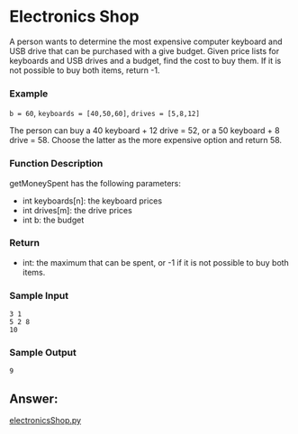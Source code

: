 # Electronics Shop
A person wants to determine the most expensive computer keyboard and USB drive that can be purchased with a give budget. Given price lists for keyboards and USB drives and a budget, find the cost to buy them. If it is not possible to buy both items, return -1.

### Example
`b = 60`,
`keyboards = [40,50,60]`,
`drives = [5,8,12]`

The person can buy a 40 keyboard + 12 drive = 52, or a 50 keyboard + 8 drive = 58. Choose the latter as the more expensive option and return 58.

### Function Description
getMoneySpent has the following parameters:
* int keyboards[n]: the keyboard prices
* int drives[m]: the drive prices
* int b: the budget

### Return
* int: the maximum that can be spent, or -1 if it is not possible to buy both items.

### Sample Input
    3 1
    5 2 8
    10

### Sample Output
    9

## Answer:

[electronicsShop.py](https://github.com/AbhilashTUofficial/Problem-Solving/blob/master/ElectronicsShop/ANSWER/electronicsShop.py)